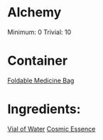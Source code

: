 <!-- TITLE: Potion of Cosmic Essence -->
<!-- SUBTITLE: A potion made of cosmic essence and water -->

# Alchemy
Minimum: 0
Trivial: 10

# Container
[Foldable Medicine Bag](foldable-medicine-bag)

# Ingredients:
[Vial of Water](vial-of-water)
[Cosmic Essence](cosmic-essence)